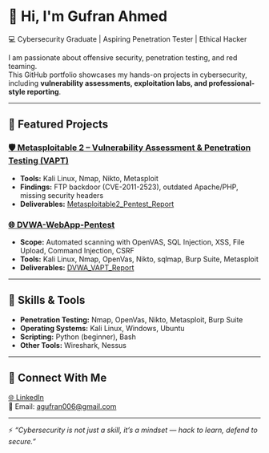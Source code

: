 # 👋 Hi, I'm Gufran Ahmed  
💻 Cybersecurity Graduate | Aspiring Penetration Tester | Ethical Hacker  

I am passionate about offensive security, penetration testing, and red teaming.  
This GitHub portfolio showcases my hands-on projects in cybersecurity, including **vulnerability assessments, exploitation labs, and professional-style reporting**.  

---

## 🔹 Featured Projects  

### [🛡️ Metasploitable 2 – Vulnerability Assessment & Penetration Testing (VAPT)](https://github.com/agufran006/Metasploitable2-VAPT)
- **Tools:** Kali Linux, Nmap, Nikto, Metasploit  
- **Findings:** FTP backdoor (CVE-2011-2523), outdated Apache/PHP, missing security headers  
- **Deliverables:** [Metasploitable2_Pentest_Report](https://github.com/agufran006/Metasploitable2-VAPT/blob/main/report/Metasploitable2_Pentest_Report_Final.pdf)   

###   [🌐 DVWA-WebApp-Pentest](https://github.com/agufran006/DVWA-WebApp-Pentest)
- **Scope:** Automated scanning with OpenVAS, SQL Injection, XSS, File Upload, Command Injection, CSRF  
- **Tools:** Kali Linux, Nmap, OpenVas, Nikto, sqlmap, Burp Suite, Metasploit  
- **Deliverables:** [DVWA_VAPT_Report](report/DVWA_VAPT_Report.pdf)

---

## 🔹 Skills & Tools  
- **Penetration Testing:** Nmap, OpenVas, Nikto, Metasploit, Burp Suite  
- **Operating Systems:** Kali Linux, Windows, Ubuntu  
- **Scripting:** Python (beginner), Bash  
- **Other Tools:** Wireshark, Nessus

---

## 🔹 Connect With Me   
[🌐 LinkedIn](https://www.linkedin.com/in/gufran-uh/)  
📧 Email: agufran006@gmail.com


---

⚡ *“Cybersecurity is not just a skill, it’s a mindset — hack to learn, defend to secure.”*  

